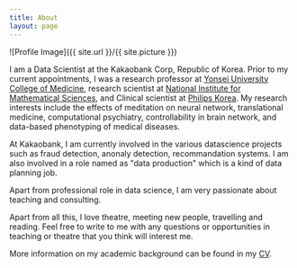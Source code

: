 ```yaml
---
title: About
layout: page
---
```

![Profile Image]({{ site.url }}/{{ site.picture }})

I am a Data Scientist at the Kakaobank Corp, Republic of Korea. Prior to my current appointments, I was a research professor at [Yonsei University College of Medicine](http://www.yonsei.ac.kr), research scientist at [National Institute for Mathematical Sciences](http://www.nims.re.kr), and Clinical scientist at [Philips Korea](https://www.philips.co.kr/). My research interests include the effects of meditation on neural network, translational medicine, computational psychiatry, controllability in brain network, and data-based phenotyping of medical diseases. 

At Kakaobank, I am currently involved in the various datascience projects such as fraud detection, anonaly detection, recommandation systems. I am also involved in a role named as "data production" which is a kind of data planning job. 

Apart from professional role in data science, I am very passionate about teaching and consulting.

Apart from all this, I love theatre, meeting new people, travelling and reading. Feel free to write to me with any questions or opportunities in teaching or theatre that you think will interest me. 

More information on my academic background can be found in my [CV](https://drive.google.com/file/d/0B-DFPpgutmKSTzlaM0U3VVZTQW8/edit?usp=sharing).
